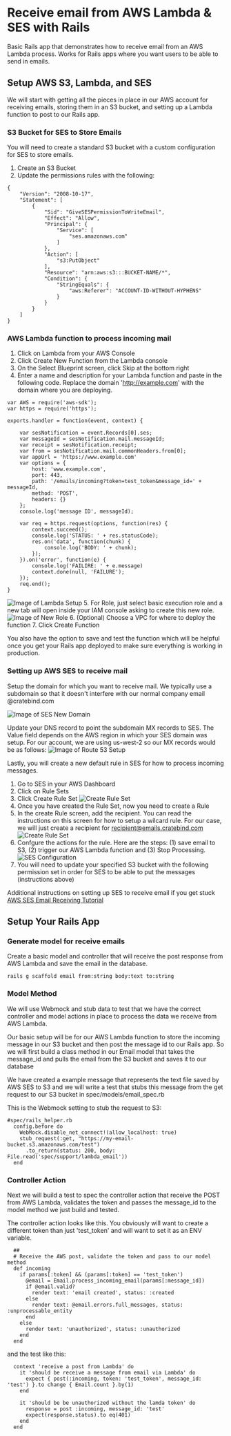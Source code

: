 # Receive email from AWS Lambda & SES with Rails

Basic Rails app that demonstrates how to receive email from an AWS Lambda process.  Works for Rails apps where you want users to be able to send in emails.

## Setup AWS S3, Lambda, and SES
We will start with getting all the pieces in place in our AWS account for receiving emails, storing them in an S3 bucket, and setting up a Lambda function to post to our Rails app.

### S3 Bucket for SES to Store Emails
You will need to create a standard S3 bucket with a custom configuration for SES to store emails.

1. Create an S3 Bucket
2. Update the permissions rules with the following:
```
{
    "Version": "2008-10-17",
    "Statement": [
        {
            "Sid": "GiveSESPermissionToWriteEmail",
            "Effect": "Allow",
            "Principal": {
                "Service": [
                    "ses.amazonaws.com"
                ]
            },
            "Action": [
                "s3:PutObject"
            ],
            "Resource": "arn:aws:s3:::BUCKET-NAME/*",
            "Condition": {
                "StringEquals": {
                    "aws:Referer": "ACCOUNT-ID-WITHOUT-HYPHENS"
                }
            }
        }
    ]
}
```

### AWS Lambda function to process incoming mail

1. Click on Lambda from your AWS Console
2. Click Create New Function from the Lambda console
3. On the Select Blueprint screen, click Skip at the bottom right
4. Enter a name and description for your Lambda function and paste in the following code.  Replace the domain 'http://example.com' with the domain where you are deploying.
```
var AWS = require('aws-sdk');
var https = require('https');

exports.handler = function(event, context) {

    var sesNotification = event.Records[0].ses;
    var messageId = sesNotification.mail.messageId;
    var receipt = sesNotification.receipt;
    var from = sesNotification.mail.commonHeaders.from[0];
    var appUrl = 'https://www.example.com'
    var options = {
        host: 'www.example.com',
        port: 443,
        path: '/emails/incoming?token=test_token&message_id=' + messageId,
        method: 'POST',
        headers: {}
    };
    console.log('message ID', messageId);

    var req = https.request(options, function(res) {
        context.succeed();
        console.log('STATUS: ' + res.statusCode);
        res.on('data', function(chunk) {
            console.log('BODY: ' + chunk);
        });
    }).on('error', function(e) {
        console.log('FAILIRE: ' + e.message)
        context.done(null, 'FAILURE');
    });
    req.end();
}
```

![Image of Lambda Setup](tutorial/lambda_setup.png)
5. For Role, just select basic execution role and a new tab will open inside your IAM console asking to create this new role.
![Image of New Role](tutorial/new_role.png)
6. (Optional) Choose a VPC for where to deploy the function
7. Click Create Function

You also have the option to save and test the function which will be helpful once you get your Rails app deployed to make sure everything is working in production.


### Setting up AWS SES to receive mail

Setup the domain for which you want to receive mail.  We typically use a subdomain so that it doesn't interfere with our normal company email @cratebind.com

![Image of SES New Domain](tutorial/setup_ses_domain_cb.png)
   

Update your DNS record to point the subdomain MX records to SES.  The Value field depends on the AWS region in which your SES domain was setup.  For our account, we are using us-west-2 so our MX records would be as follows:
![Image of Route 53 Setup](tutorial/route53_setup.png)

Lastly, you will create a new default rule in SES for how to process incoming messages.

1. Go to SES in your AWS Dashboard
2. Click on Rule Sets
3. Click Create Rule Set
![Create Rule Set](tutorial/create_rule_set.png)
4. Once you have created the Rule Set, now you need to create a Rule
5. In the create Rule screen, add the recipient.  You can read the instructions on this screen for how to setup a wilcard rule.  For our case, we will just create a recipient for recipient@emails.cratebind.com
![Create Rule Set](tutorial/create_recipient.png)
6. Confgure the actions for the rule.  Here are the steps: (1) save email to S3, (2) trigger our AWS Lambda function and (3) Stop Processing.
![SES Configuration](tutorial/ses_config.png)
7. You will need to update your specified S3 bucket with the following permission set in order for SES to be able to put the messages (instructions above)

Additional instructions on setting up SES to receive email if you get stuck [AWS SES Email Receiving Tutorial](http://docs.aws.amazon.com/ses/latest/DeveloperGuide/receiving-email-setting-up.html)

## Setup Your Rails App

### Generate model for receive emails
Create a basic model and controller that will receive the post response from AWS Lambda and save the email in the database.

```
rails g scaffold email from:string body:text to:string
```

### Model Method
We will use Webmock and stub data to test that we have the correct controller and model actions in place to process the data we receive from AWS Lambda.

Our basic setup will be for our AWS Lambda function to store the incoming message in our S3 bucket and then post the message id to our Rails app.  So we will first build a class method in our Email model that takes the message_id and pulls the email from the S3 bucket and saves it to our database

We have created a example message that represents the text file saved by AWS SES to S3 and we will write a test that stubs this message from the get request to our S3 bucket in spec/models/email_spec.rb

This is the Webmock setting to stub the request to S3:

```
#spec/rails_helper.rb
  config.before do
    WebMock.disable_net_connect!(allow_localhost: true)
    stub_request(:get, "https://my-email-bucket.s3.amazonaws.com/test")
      .to_return(status: 200, body: File.read('spec/support/lambda_email'))
  end
```

### Controller Action
Next we will build a test to spec the controller action that receive the POST from AWS Lambda, validates the token and passes the message_id to the model method we just build and tested.

The controller action looks like this.  You obviously will want to create a different token than just 'test_token' and will want to set it as an ENV variable.

```
  ##
  # Receive the AWS post, validate the token and pass to our model method
  def incoming
    if params[:token] && (params[:token] == 'test_token')
      @email = Email.process_incoming_email(params[:message_id])
      if @email.valid?
        render text: 'email created', status: :created 
      else
        render text: @email.errors.full_messages, status: :unprocessable_entity
      end
    else
      render text: 'unauthorized', status: :unauthorized
    end    
  end
```

and the test like this:

```
  context 'receive a post from Lambda' do
    it 'should be receive a message from email via Lambda' do
      expect { post(:incoming, token: 'test_token', message_id: 'test') }.to change { Email.count }.by(1)
    end
    
    it 'should be be unauthorized without the lamda token' do
      response = post :incoming, message_id: 'test'
      expect(response.status).to eq(401)
    end
  end

```